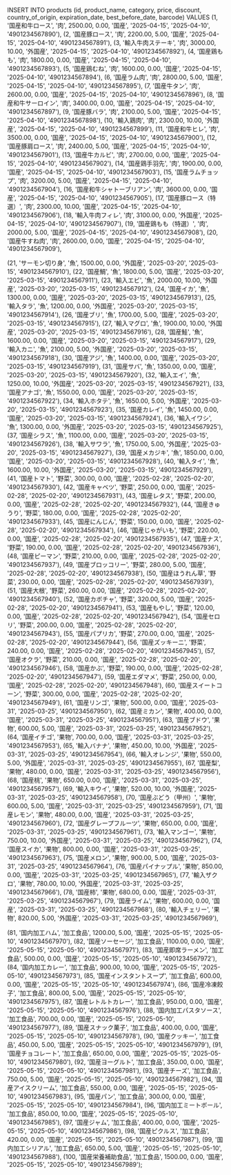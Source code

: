 INSERT INTO products (id, product_name, category, price, discount, country_of_origin, expiration_date, best_before_date, barcode)
VALUES
(1, '国産和牛ロース', '肉', 2500.00, 0.00, '国産', '2025-04-15', '2025-04-10', '4901234567890'),
(2, '国産豚ロース', '肉', 2200.00, 5.00, '国産', '2025-04-15', '2025-04-10', '4901234567891'),
(3, '輸入牛肉ステーキ', '肉', 3000.00, 10.00, '外国産', '2025-04-15', '2025-04-10', '4901234567892'),
(4, '国産鶏もも', '肉', 1800.00, 0.00, '国産', '2025-04-15', '2025-04-10', '4901234567893'),
(5, '国産鶏むね', '肉', 1600.00, 0.00, '国産', '2025-04-15', '2025-04-10', '4901234567894'),
(6, '国産ラム肉', '肉', 2800.00, 5.00, '国産', '2025-04-15', '2025-04-10', '4901234567895'),
(7, '国産牛タン', '肉', 2600.00, 0.00, '国産', '2025-04-15', '2025-04-10', '4901234567896'),
(8, '国産和牛サーロイン', '肉', 3400.00, 0.00, '国産', '2025-04-15', '2025-04-10', '4901234567897'),
(9, '国産豚バラ', '肉', 2100.00, 5.00, '国産', '2025-04-15', '2025-04-10', '4901234567898'),
(10, '輸入鶏肉', '肉', 2300.00, 10.00, '外国産', '2025-04-15', '2025-04-10', '4901234567899'),
(11, '国産和牛ヒレ', '肉', 3500.00, 0.00, '国産', '2025-04-15', '2025-04-10', '4901234567900'),
(12, '国産豚肩ロース', '肉', 2400.00, 5.00, '国産', '2025-04-15', '2025-04-10', '4901234567901'),
(13, '国産牛カルビ', '肉', 2700.00, 0.00, '国産', '2025-04-15', '2025-04-10', '4901234567902'),
(14, '国産鶏手羽先', '肉', 1900.00, 0.00, '国産', '2025-04-15', '2025-04-10', '4901234567903'),
(15, '国産ラムチョップ', '肉', 3200.00, 5.00, '国産', '2025-04-15', '2025-04-10', '4901234567904'),
(16, '国産和牛シャトーブリアン', '肉', 3600.00, 0.00, '国産', '2025-04-15', '2025-04-10', '4901234567905'),
(17, '国産豚ロース（特選）', '肉', 2300.00, 10.00, '国産', '2025-04-15', '2025-04-10', '4901234567906'),
(18, '輸入牛肉フィレ', '肉', 3100.00, 0.00, '外国産', '2025-04-15', '2025-04-10', '4901234567907'),
(19, '国産鶏もも（特選）', '肉', 2000.00, 5.00, '国産', '2025-04-15', '2025-04-10', '4901234567908'),
(20, '国産牛すね肉', '肉', 2600.00, 0.00, '国産', '2025-04-15', '2025-04-10', '4901234567909'),

(21, 'サーモン切り身', '魚', 1500.00, 0.00, '外国産', '2025-03-20', '2025-03-15', '4901234567910'),
(22, '国産鯛', '魚', 1800.00, 5.00, '国産', '2025-03-20', '2025-03-15', '4901234567911'),
(23, '輸入エビ', '魚', 2000.00, 10.00, '外国産', '2025-03-20', '2025-03-15', '4901234567912'),
(24, '国産イカ', '魚', 1300.00, 0.00, '国産', '2025-03-20', '2025-03-15', '4901234567913'),
(25, '輸入タラ', '魚', 1200.00, 0.00, '外国産', '2025-03-20', '2025-03-15', '4901234567914'),
(26, '国産ブリ', '魚', 1700.00, 5.00, '国産', '2025-03-20', '2025-03-15', '4901234567915'),
(27, '輸入マグロ', '魚', 1900.00, 10.00, '外国産', '2025-03-20', '2025-03-15', '4901234567916'),
(28, '国産鮭', '魚', 1600.00, 0.00, '国産', '2025-03-20', '2025-03-15', '4901234567917'),
(29, '輸入カニ', '魚', 2100.00, 5.00, '外国産', '2025-03-20', '2025-03-15', '4901234567918'),
(30, '国産アジ', '魚', 1400.00, 0.00, '国産', '2025-03-20', '2025-03-15', '4901234567919'),
(31, '国産サバ', '魚', 1350.00, 0.00, '国産', '2025-03-20', '2025-03-15', '4901234567920'),
(32, '輸入エイ', '魚', 1250.00, 10.00, '外国産', '2025-03-20', '2025-03-15', '4901234567921'),
(33, '国産アナゴ', '魚', 1550.00, 0.00, '国産', '2025-03-20', '2025-03-15', '4901234567922'),
(34, '輸入ホタテ', '魚', 1650.00, 5.00, '外国産', '2025-03-20', '2025-03-15', '4901234567923'),
(35, '国産カレイ', '魚', 1450.00, 0.00, '国産', '2025-03-20', '2025-03-15', '4901234567924'),
(36, '輸入イワシ', '魚', 1300.00, 0.00, '外国産', '2025-03-20', '2025-03-15', '4901234567925'),
(37, '国産シラス', '魚', 1100.00, 0.00, '国産', '2025-03-20', '2025-03-15', '4901234567926'),
(38, '輸入サワラ', '魚', 1750.00, 5.00, '外国産', '2025-03-20', '2025-03-15', '4901234567927'),
(39, '国産メカジキ', '魚', 1850.00, 0.00, '国産', '2025-03-20', '2025-03-15', '4901234567928'),
(40, '輸入タイ', '魚', 1600.00, 10.00, '外国産', '2025-03-20', '2025-03-15', '4901234567929'),
(41, '国産トマト', '野菜', 300.00, 0.00, '国産', '2025-02-28', '2025-02-20', '4901234567930'),
(42, '国産キャベツ', '野菜', 250.00, 0.00, '国産', '2025-02-28', '2025-02-20', '4901234567931'),
(43, '国産レタス', '野菜', 200.00, 0.00, '国産', '2025-02-28', '2025-02-20', '4901234567932'),
(44, '国産きゅうり', '野菜', 180.00, 0.00, '国産', '2025-02-28', '2025-02-20', '4901234567933'),
(45, '国産にんじん', '野菜', 150.00, 0.00, '国産', '2025-02-28', '2025-02-20', '4901234567934'),
(46, '国産じゃがいも', '野菜', 220.00, 0.00, '国産', '2025-02-28', '2025-02-20', '4901234567935'),
(47, '国産ナス', '野菜', 190.00, 0.00, '国産', '2025-02-28', '2025-02-20', '4901234567936'),
(48, '国産ピーマン', '野菜', 210.00, 0.00, '国産', '2025-02-28', '2025-02-20', '4901234567937'),
(49, '国産ブロッコリー', '野菜', 280.00, 5.00, '国産', '2025-02-28', '2025-02-20', '4901234567938'),
(50, '国産ほうれん草', '野菜', 230.00, 0.00, '国産', '2025-02-28', '2025-02-20', '4901234567939'),
(51, '国産大根', '野菜', 260.00, 0.00, '国産', '2025-02-28', '2025-02-20', '4901234567940'),
(52, '国産カボチャ', '野菜', 320.00, 5.00, '国産', '2025-02-28', '2025-02-20', '4901234567941'),
(53, '国産もやし', '野菜', 120.00, 0.00, '国産', '2025-02-28', '2025-02-20', '4901234567942'),
(54, '国産セロリ', '野菜', 200.00, 0.00, '国産', '2025-02-28', '2025-02-20', '4901234567943'),
(55, '国産パプリカ', '野菜', 270.00, 0.00, '国産', '2025-02-28', '2025-02-20', '4901234567944'),
(56, '国産ズッキーニ', '野菜', 240.00, 0.00, '国産', '2025-02-28', '2025-02-20', '4901234567945'),
(57, '国産オクラ', '野菜', 210.00, 0.00, '国産', '2025-02-28', '2025-02-20', '4901234567946'),
(58, '国産かぶ', '野菜', 190.00, 0.00, '国産', '2025-02-28', '2025-02-20', '4901234567947'),
(59, '国産エダマメ', '野菜', 250.00, 0.00, '国産', '2025-02-28', '2025-02-20', '4901234567948'),
(60, '国産スイートコーン', '野菜', 300.00, 0.00, '国産', '2025-02-28', '2025-02-20', '4901234567949'),
(61, '国産リンゴ', '果物', 500.00, 0.00, '国産', '2025-03-31', '2025-03-25', '4901234567950'),
(62, '国産ミカン', '果物', 400.00, 0.00, '国産', '2025-03-31', '2025-03-25', '4901234567951'),
(63, '国産ブドウ', '果物', 600.00, 5.00, '国産', '2025-03-31', '2025-03-25', '4901234567952'),
(64, '国産イチゴ', '果物', 700.00, 0.00, '国産', '2025-03-31', '2025-03-25', '4901234567953'),
(65, '輸入バナナ', '果物', 450.00, 10.00, '外国産', '2025-03-31', '2025-03-25', '4901234567954'),
(66, '輸入オレンジ', '果物', 550.00, 5.00, '外国産', '2025-03-31', '2025-03-25', '4901234567955'),
(67, '国産梨', '果物', 480.00, 0.00, '国産', '2025-03-31', '2025-03-25', '4901234567956'),
(68, '国産桃', '果物', 650.00, 0.00, '国産', '2025-03-31', '2025-03-25', '4901234567957'),
(69, '輸入キウイ', '果物', 520.00, 10.00, '外国産', '2025-03-31', '2025-03-25', '4901234567958'),
(70, '国産ぶどう（甲州）', '果物', 600.00, 5.00, '国産', '2025-03-31', '2025-03-25', '4901234567959'),
(71, '国産レモン', '果物', 480.00, 0.00, '国産', '2025-03-31', '2025-03-25', '4901234567960'),
(72, '国産グレープフルーツ', '果物', 650.00, 0.00, '国産', '2025-03-31', '2025-03-25', '4901234567961'),
(73, '輸入マンゴー', '果物', 750.00, 10.00, '外国産', '2025-03-31', '2025-03-25', '4901234567962'),
(74, '国産スイカ', '果物', 800.00, 0.00, '国産', '2025-03-31', '2025-03-25', '4901234567963'),
(75, '国産メロン', '果物', 900.00, 5.00, '国産', '2025-03-31', '2025-03-25', '4901234567964'),
(76, '国産パイナップル', '果物', 850.00, 0.00, '国産', '2025-03-31', '2025-03-25', '4901234567965'),
(77, '輸入ザクロ', '果物', 780.00, 10.00, '外国産', '2025-03-31', '2025-03-25', '4901234567966'),
(78, '国産柿', '果物', 680.00, 0.00, '国産', '2025-03-31', '2025-03-25', '4901234567967'),
(79, '国産ライム', '果物', 600.00, 0.00, '国産', '2025-03-31', '2025-03-25', '4901234567968'),
(80, '輸入チェリー', '果物', 820.00, 5.00, '外国産', '2025-03-31', '2025-03-25', '4901234567969'),

(81, '国内加工ハム', '加工食品', 1200.00, 5.00, '国産', '2025-05-15', '2025-05-10', '4901234567970'),
(82, '国産ソーセージ', '加工食品', 1100.00, 0.00, '国産', '2025-05-15', '2025-05-10', '4901234567971'),
(83, '国産即席ラーメン', '加工食品', 500.00, 0.00, '国産', '2025-05-15', '2025-05-10', '4901234567972'),
(84, '国内加工カレー', '加工食品', 900.00, 10.00, '国産', '2025-05-15', '2025-05-10', '4901234567973'),
(85, '国産インスタントスープ', '加工食品', 600.00, 0.00, '国産', '2025-05-15', '2025-05-10', '4901234567974'),
(86, '国産冷凍餃子', '加工食品', 800.00, 5.00, '国産', '2025-05-15', '2025-05-10', '4901234567975'),
(87, '国産レトルトカレー', '加工食品', 950.00, 0.00, '国産', '2025-05-15', '2025-05-10', '4901234567976'),
(88, '国内加工パスタソース', '加工食品', 700.00, 0.00, '国産', '2025-05-15', '2025-05-10', '4901234567977'),
(89, '国産スナック菓子', '加工食品', 400.00, 0.00, '国産', '2025-05-15', '2025-05-10', '4901234567978'),
(90, '国産クッキー', '加工食品', 450.00, 5.00, '国産', '2025-05-15', '2025-05-10', '4901234567979'),
(91, '国産チョコレート', '加工食品', 650.00, 0.00, '国産', '2025-05-15', '2025-05-10', '4901234567980'),
(92, '国産ヨーグルト', '加工食品', 350.00, 0.00, '国産', '2025-05-15', '2025-05-10', '4901234567981'),
(93, '国産チーズ', '加工食品', 750.00, 5.00, '国産', '2025-05-15', '2025-05-10', '4901234567982'),
(94, '国産アイスクリーム', '加工食品', 550.00, 0.00, '国産', '2025-05-15', '2025-05-10', '4901234567983'),
(95, '国産パン', '加工食品', 300.00, 0.00, '国産', '2025-05-15', '2025-05-10', '4901234567984'),
(96, '国内加工ミートボール', '加工食品', 850.00, 10.00, '国産', '2025-05-15', '2025-05-10', '4901234567985'),
(97, '国産ジャム', '加工食品', 400.00, 0.00, '国産', '2025-05-15', '2025-05-10', '4901234567986'),
(98, '国産ピクルス', '加工食品', 420.00, 0.00, '国産', '2025-05-15', '2025-05-10', '4901234567987'),
(99, '国内加工シリアル', '加工食品', 650.00, 5.00, '国産', '2025-05-15', '2025-05-10', '4901234567988'),
(100, '国産栄養補助食品', '加工食品', 1500.00, 0.00, '国産', '2025-05-15', '2025-05-10', '4901234567989');
